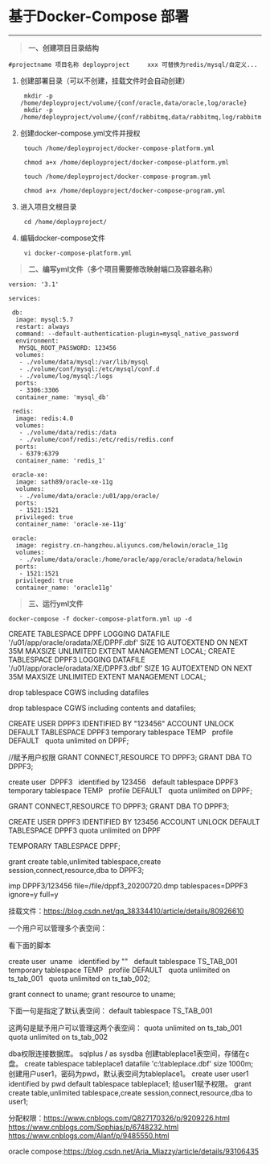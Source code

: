 # 基于Docker-Compose 部署 #
---

> **一、创建项目目录结构**

	#projectname 项目名称 deployproject		xxx 可替换为redis/mysql/自定义...

1. 创建部署目录（可以不创建，挂载文件时会自动创建）
		
		mkdir -p /home/deployproject/volume/{conf/oracle,data/oracle,log/oracle}
		mkdir -p /home/deployproject/volume/{conf/rabbitmq,data/rabbitmq,log/rabbitmq}

2. 创建docker-compose.yml文件并授权

		touch /home/deployproject/docker-compose-platform.yml
	
		chmod a+x /home/deployproject/docker-compose-platform.yml
	
		touch /home/deployproject/docker-compose-program.yml
	
		chmod a+x /home/deployproject/docker-compose-program.yml

3. 进入项目文根目录

		cd /home/deployproject/

4. 编辑docker-compose文件

		vi docker-compose-platform.yml

> **二、编写yml文件（多个项目需要修改映射端口及容器名称）**

	version: '3.1'
	
	services:
	
	 db:
	  image: mysql:5.7
	  restart: always
	  command: --default-authentication-plugin=mysql_native_password
	  environment:
	   MYSQL_ROOT_PASSWORD: 123456
	  volumes:
	   - ./volume/data/mysql:/var/lib/mysql
	   - ./volume/conf/mysql:/etc/mysql/conf.d
	   - ./volume/log/mysql:/logs
	  ports:
	   - 3306:3306
	  container_name: 'mysql_db'
	
	 redis:
	  image: redis:4.0
	  volumes:
	   - ./volume/data/redis:/data
	   - ./volume/conf/redis:/etc/redis/redis.conf
	  ports:
	   - 6379:6379
	  container_name: 'redis_1'

	 oracle-xe:
	  image: sath89/oracle-xe-11g
	  volumes:
	   - ./volume/data/oracle:/u01/app/oracle/
	  ports:
	   - 1521:1521
	  privileged: true
	  container_name: 'oracle-xe-11g'

	 oracle:
	  image: registry.cn-hangzhou.aliyuncs.com/helowin/oracle_11g
	  volumes:
	   - ./volume/data/oracle:/home/oracle/app/oracle/oradata/helowin
	  ports:
	   - 1521:1521
      privileged: true
	  container_name: 'oracle11g'

	


> **三、运行yml文件**
			
	docker-compose -f docker-compose-platform.yml up -d


CREATE TABLESPACE DPPF LOGGING DATAFILE '/u01/app/oracle/oradata/XE/DPPF.dbf' SIZE 1G AUTOEXTEND ON NEXT 35M MAXSIZE UNLIMITED EXTENT MANAGEMENT LOCAL;
CREATE TABLESPACE DPPF3 LOGGING DATAFILE '/u01/app/oracle/oradata/XE/DPPF3.dbf' SIZE 1G AUTOEXTEND ON NEXT 35M MAXSIZE UNLIMITED EXTENT MANAGEMENT LOCAL;

drop tablespace CGWS including datafiles

drop tablespace CGWS including contents and datafiles;


CREATE USER DPPF3 IDENTIFIED BY "123456" ACCOUNT UNLOCK DEFAULT TABLESPACE DPPF3 temporary tablespace TEMP
  profile DEFAULT
  quota unlimited on DPPF;

//赋予用户权限
GRANT CONNECT,RESOURCE TO DPPF3;
GRANT DBA TO DPPF3;

create user  DPPF3
  identified by 123456
  default tablespace DPPF3
  temporary tablespace TEMP
  profile DEFAULT
  quota unlimited on DPPF;

GRANT CONNECT,RESOURCE TO DPPF3;
GRANT DBA TO DPPF3;

CREATE USER DPPF3 IDENTIFIED BY 123456 ACCOUNT UNLOCK DEFAULT TABLESPACE DPPF3 quota unlimited on DPPF

TEMPORARY TABLESPACE DPPF;


grant create table,unlimited tablespace,create session,connect,resource,dba to DPPF3;


imp DPPF3/123456 file=/file/dppf3_20200720.dmp tablespaces=DPPF3 ignore=y full=y


挂载文件：https://blog.csdn.net/qq_38334410/article/details/80926610

一个用户可以管理多个表空间：

看下面的脚本

create user  uname
  identified by ""
  default tablespace TS_TAB_001
  temporary tablespace TEMP
  profile DEFAULT
  quota unlimited on ts_tab_001
  quota unlimited on ts_tab_002;


grant connect to uname;
grant resource to uname;

下面一句是指定了默认表空间：
default tablespace TS_TAB_001

这两句是赋予用户可以管理这两个表空间：
quota unlimited on ts_tab_001
quota unlimited on ts_tab_002


dba权限连接数据库。
sqlplus / as sysdba
创建tableplace1表空间，存储在c盘。
create tablespace tableplace1 datafile 'c:\tableplace.dbf' size 1000m;
创建用户user1，密码为pwd，默认表空间为tableplace1。
create user user1 identified by pwd default tablespace tableplace1;
给user1赋予权限。
grant create table,unlimited tablespace,create session,connect,resource,dba to user1;


分配权限：https://www.cnblogs.com/Q827170326/p/9209226.html
		 https://www.cnblogs.com/Sophias/p/6748232.html
		 https://www.cnblogs.com/Alanf/p/9485550.html

oracle compose:https://blog.csdn.net/Aria_Miazzy/article/details/93106435